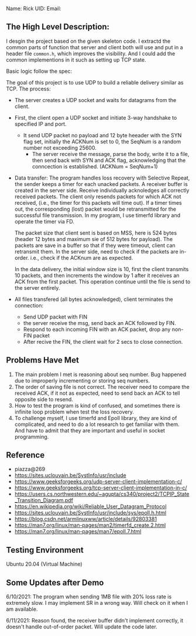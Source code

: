 Name: Rick
UID: 
Email: 

## The High Level Description:

I desgin the project based on the given skeleton code. I extractd the common parts of function that server and client both will use and put in a header file `common.h`, which improves the visibility. And I could add the common implementions in it such as setting up TCP state. 

Basic logic follow the spec: 

The goal of this project is to use UDP to build a reliable delivery similar as TCP. The process:

- The server creates a UDP socket and waits for datagrams from the client.

- First, the client open a UDP socket and initiate 3-way handshake to specified IP and port. 

  - It send UDP packet no payload and 12 byte heeader with the SYN flag set, initially the ACKNum is set to 0, the SeqNum is a random number not exceeding 25600. 
    - The server receive the message, parse the body, write it to a file, then send back with SYN and ACK flag, acknowledging that the conncection is established. (ACKNum = SeqNum+1)

- Data transfer: The program handles loss recovery with Selective Repeat, the sender keeps a timer for each unacked packets.  A receiver buffer is created in the server side. Receive individually acknoledges all correctly received packets. The client only resends packets for which ACK not received, (i.e., the timer for this packets will time out). If a timer times out, the corresponding (lost) packet would be retransmitted for the successful file transmission. In my program, I use timerfd library and operate the timer via FD.

  The packet size that client sent is based on MSS, here is 524 bytes (header 12 bytes and maximum sie of 512 bytes for payload). The packets are save in a buffer so that if they were timeout, client can retransmit them. In the server side, need to check if the packets are in-order. i.e., check if the ACKnum are as expected. 

   In the data delivery, the initial window size is 10, first the client transmits 10 packets, and then increments the window by 1 after it receives an ACK from the first packet. This operation continue until the file is send to the server entirely.

- All files transfered (all bytes acknowledged), client terminates the connection:

  - Send UDP packet with FIN
  - the server receive the msg, send back an ACK followed by FIN. 
  - Respond to each incoming FIN with an ACK packet, drop any non-FIN packet
  - After recive the FIN, the client wait for 2 secs to close connection. 

## Problems Have Met

1. The main problem I met is reasoning about seq number. Bug happened due to improperly incrementing or storing seq numbers. 
2. The order of saving file is not correct. The receiver need to compare the received ACK, if it not as expected, need to send back an ACK to tell opposite side to resend. 
3. How to test the program is kind of confused, and sometimes there is infinite loop problem when test the loss recovery.
4. To challenge myself, I use timerfd and Epoll library, they are kind of complicated, and need to do a lot research to get familiar with them. And have to admit that they are important and useful in socket programming. 

## Reference

- piazza@269
- https://sites.uclouvain.be/SystInfo/usr/include
- https://www.geeksforgeeks.org/udp-server-client-implementation-c/
- https://www.geeksforgeeks.org/tcp-server-client-implementation-in-c/
- https://users.cs.northwestern.edu/~agupta/cs340/project2/TCPIP_State_Transition_Diagram.pdf
- https://en.wikipedia.org/wiki/Reliable_User_Datagram_Protocol
- https://sites.uclouvain.be/SystInfo/usr/include/sys/epoll.h.html
- https://blog.csdn.net/armlinuxww/article/details/92803381
- https://man7.org/linux/man-pages/man2/timerfd_create.2.html
- https://man7.org/linux/man-pages/man7/epoll.7.html

## Testing Environment

Ubuntu 20.04 (Virtual Machine)

## Some Updates after Demo
6/10/2021: 
The program when sending 1MB file with 20% loss rate is extremely slow. I may implement SR in a wrong way. Will check on it when I am available. 

6/11/2021:
Reason found, the receiver buffer didn't implement correctly, it doesn't handle out-of-order packet. Will update the code later.
